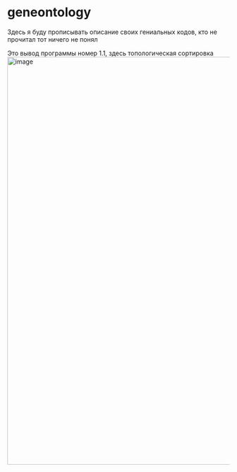 # geneontology

Здесь я буду прописывать описание своих гениальных кодов, кто не прочитал тот ничего не понял

Это вывод программы номер 1.1, здесь топологическая сортировка
<img width="1865" height="922" alt="image" src="https://github.com/user-attachments/assets/2bdea63e-de06-4866-a41a-e74332193c72" />

